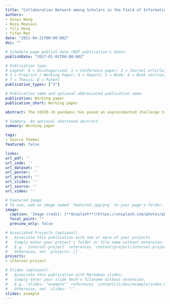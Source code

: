 ```yaml
---
title: "Collaboration Network among Scholars in the Field of Information Systems (TBD)"
authors:
- Xunyi Wang
- Reza Mousavi
- Yili Hong
- Yifan Ren
date: "2021-04-21T00:00:00Z"
doi: ""

# Schedule page publish date (NOT publication's date).
publishDate: "2017-01-01T00:00:00Z"

# Publication type.
# Legend: 0 = Uncategorized; 1 = Conference paper; 2 = Journal article;
# 3 = Preprint / Working Paper; 4 = Report; 5 = Book; 6 = Book section;
# 7 = Thesis; 8 = Patent
publication_types: ["3"]

# Publication name and optional abbreviated publication name.
publication: Working paper
publication_short: Working paper

abstract: The COVID-19 pandemic has posed an unprecedented challenge to individuals around the globe. To mitigate the spread of the virus, many states in the U.S. issued lockdown orders to urge their residents to stay at their homes, avoid get-togethers, and minimize physical interactions. While many offline workers are experiencing significant challenges performing their duties, digital technologies have provided ample tools for individuals to continue working and to maintain their productivity. Although using digital platforms to build resilience in remote work is effective, other aspects of remote work (beyond the continuation of work) should also be considered in gauging true resilience. In this study, we focus on content creators, and investigate how restrictions in individual’s physical environment impact their online content creation behavior. Exploiting a natural experimental setting wherein four states issued state-wide lockdown orders on the same day whereas five states never issued a lockdown order, and using a unique dataset collected from a short video-sharing social media platform, we study the impact of lockdown orders on content creators’ behaviors in terms of content volume, content novelty, and content optimism. We combined econometric methods (difference-in-differences estimations of a matched sample) with machine learning-based natural language processing to show that on average, compared to the users residing in non-lockdown states, the users residing in lockdown states create more content after the lockdown order enforcement. However, we find a decrease in the novelty level and optimism of the content generated by the latter group. Our findings have important contributions to the digital resilience literature and shed light on managers’ decision-making process related to the adjustment of employees’ work mode in the long run. Our findings also have important implications for designing digital platforms that are used for building resilience in an ecosystem.

# Summary. An optional shortened abstract.
summary: Working paper

tags:
- Source Themes
featured: false

links:
url_pdf: ''
url_code: ''
url_dataset: ''
url_poster: ''
url_project: ''
url_slides: ''
url_source: ''
url_video: ''

# Featured image
# To use, add an image named `featured.jpg/png` to your page's folder. 
image:
  caption: 'Image credit: [**Unsplash**](https://unsplash.com/photos/pLCdAaMFLTE)'
  focal_point: ""
  preview_only: false

# Associated Projects (optional).
#   Associate this publication with one or more of your projects.
#   Simply enter your project's folder or file name without extension.
#   E.g. `internal-project` references `content/project/internal-project/index.md`.
#   Otherwise, set `projects: []`.
projects:
- internal-project

# Slides (optional).
#   Associate this publication with Markdown slides.
#   Simply enter your slide deck's filename without extension.
#   E.g. `slides: "example"` references `content/slides/example/index.md`.
#   Otherwise, set `slides: ""`.
slides: example
---
```


